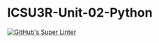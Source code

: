 # ICSU3R-Unit-02-Python

[![GitHub's Super Linter](https://github.com/sydneykuhn/ICSU3R-Unit-01-Python-Hello_World/workflows/GitHub's%20Super%20Linter/badge.svg)](https://github.com/sydneykuhn/ICSU3R-Unit-01-Python-Hello_World/actions)
